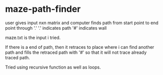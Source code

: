 # maze-path-finder
user gives input nxn matrix and computer finds path from start point to end point through '.'
'.' indicates path
'#' indicates wall

maze.txt is the input i tried.

If there is a end of path, then it retraces to place where i can find another path and fills the retraced path with '#' so that it will not trace already traced path.

Tried using recursive function as well as loops.
